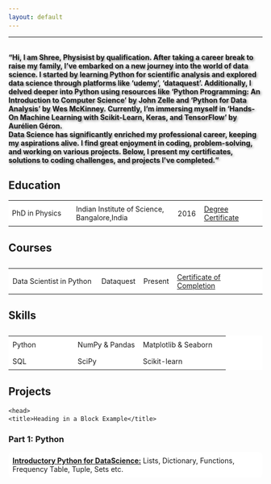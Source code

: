 ```yaml
---
layout: default
---
```


<html lang="en">
<head>
    <meta charset="UTF-8">
    <meta name="viewport" content="width=device-width, initial-scale=1.0">
    <title>Image with Paragraphs</title>
    <style>
        .container {
            display: flex;
            align-items: center;
        }

        .text p {
            margin: 0; 
            flex: 1;
            padding: 0 20px; /* Adjust padding as needed */
        }  
    </style>
</head>
<body>
    <div class="container">
        <img src="/assets/images/PP2.jpg" alt="profile_pic" style="width: 180px; height: 150px;">
        <div class="text">
            <p><strong>Bhagyashree KS Bhat</strong></p>
            <p>bshreeks@gmail.com</p>
            <p>https://www.linkedin.com/in/bhagyashreeks/</p>
            <p>https://github.com/bshreeks/</p>
            <p>www.datayogi.unaux.com/</p>
        </div>
    </div>
</body>

<head>
    <meta charset="UTF-8">
    <meta name="viewport" content="width=device-width, initial-scale=1.0">
    <title>Logo with Text</title>
    <style>
        .container {
            display: flex;
            align-items: center;
        }

        .logo {
            margin-right: 20px; /* Adjust margin as needed */
        }
    </style>
</head>
</html>
<head>
    <meta charset="UTF-8">
    <meta name="viewport" content="width=device-width, initial-scale=1.0">
    <title>Thick Line</title>
    <style>
        hr.thick {
            border: none;
            background-color: maroon; /* Line color */
            height: 5px; /* Line thickness */
        }
    </style>
</head>
<body>
    <hr class="thick">
</body>

<br>
<head>
    <meta charset="UTF-8">
    <meta name="viewport" content="width=device-width, initial-scale=1.0">
    <title>Shadowed Paragraph</title>
    <style>
        .shadowed-paragraph {
            text-shadow: 2px 2px 4px rgba(0, 0, 0, 0.5); /* Horizontal offset, vertical offset, blur radius, color */
        }
    </style>
</head>

<body><b><q class="shadowed-paragraph">Hi, I am Shree, Physisist by qualification. After taking a career break to raise my family, I’ve embarked on a new journey into the world of data science. I started by learning Python for scientific analysis and explored data science through platforms like ‘udemy’, ‘dataquest’. Additionally, I delved deeper into Python using resources like ‘Python Programming: An Introduction to Computer Science’ by John Zelle and ‘Python for Data Analysis’ by Wes McKinney. Currently, I’m immersing myself in ‘Hands-On Machine Learning with Scikit-Learn, Keras, and TensorFlow’ by Aurélien Géron. <br>
Data Science has significantly enriched my professional career, keeping my aspirations alive. I find great enjoyment in coding, problem-solving, and working on various projects. Below, I present my certificates, solutions to coding challenges, and projects I've completed.</q></b></body>

<br>

<h2><b>Education</b></h2>
<table style="border-collapse: collapse; width: 100%;">
<style>
  table {
    background-color: white; 
  }
</style>
  <colgroup>
    <col style="width: 25%;">
    <col style="width: 40%;">
  </colgroup>
  <tbody>
    <tr>
      <td>PhD in Physics</td>
      <td style="padding: 8px;">Indian Institute of Science, Bangalore,India</td>
      <td style="padding: 8px;">2016</td>
      <td style="padding: 8px;"><a href="https://www.linkedin.com/in/bhagyashreeks/" target="_blank">Degree Certificate</a></td>
    </tr>
<table>

<h2 style="margin-bottom: 0;"><b>Courses</b></h2>
<table style="border-collapse: collapse; width: 100%;">
  <colgroup>
    <col style="width: 35%;">
    <col style="width: 15%;">
  </colgroup>
  <tbody>
    <tr>
      <td style="padding: 8px;">Data Scientist in Python</td>
      <td style="padding: 8px;">Dataquest</td>
      <td style="padding: 8px;">Present</td>
      <td style="padding: 8px;"><a href="https://www.linkedin.com/in/bhagyashreeks/" target="_blank">Certificate of Completion</a></td>
    </tr>
<table>

<h2 style="margin-bottom: 0;"><b>Skills</b></h2>
<table style="border-collapse: collapse; width: 100%;">
  <colgroup>
    <col style="width: 30%;">
    <col style="width: 30%;">
  </colgroup>
  <tbody>
    <tr>
      <td style="padding: 8px;">Python</td>
      <td style="padding: 8px;">NumPy & Pandas</td>
      <td style="padding: 8px;">Matplotlib & Seaborn</td>
    </tr>
    <tr>
      <td style="padding: 8px;">SQL</td>
      <td style="padding: 8px;">SciPy</td>
      <td style="padding: 8px;">Scikit-learn</td>
    </tr>
  </tbody>
</table>

<h2><b>Projects</b></h2>
<head>
<meta charset="UTF-8">
<meta name="viewport" content="width=device-width, initial-scale=1.0">

    <head>
    <title>Heading in a Block Example</title>
</head>
<body>
    <section>
        <h3>Part 1: Python</h3>
    </section>
</body>


<title>Smooth Block</title>
<style>
    .smooth-block {
        display: inline-block;
        padding: 8px;
        background-color: white;
        border-radius: 8px; /* Adjust the value to change the roundness */
    }
</style>
</head>
<span class="smooth-block"><strong><u>Introductory Python for DataScience:</u></strong> Lists, Dictionary, Functions, Frequency Table, Tuple, Sets etc.</span>

<head>
    <meta charset="UTF-8">
    <meta name="viewport" content="width=device-width, initial-scale=1.0">
    <title>Image with Paragraphs</title>
    <style>
        .container {
            display: flex;
            align-items: center;
        }

        .text p {
            margin: 0; 
            flex: 1;
            padding: 0 20px; /* Adjust padding as needed */
        }  
    </style>
</head>
<body>
    <div class="container">
        <a href="https://github.com/bshreeks/dataquest_projects/blob/main/App_Profile.ipynb" target="_blank">
        <img src="/assets/images/AppStore.jpg" alt="profile_pic" style="width: 250px; height: 200px;">
        </a>
        <div class="text">
            <p><strong>Profitable App Profiles for the Apple Store and Google Play Markets</strong></p>
            <p><i>In this project we worked with a company that builds free Android and iOS apps, which are free to download and install. The main revenue of the company is from in-app adds. Our objective in here is to help the developers understand what type of apps attract more users and are more profitable. We have come up with a list of genres for apps which can be profitable to both the app stores.</i></p>
        </div>
    </div>
</body>




<head>
<meta charset="UTF-8">
<meta name="viewport" content="width=device-width, initial-scale=1.0">

</head>
<span class="smooth-block"><strong><u>Intermediate Python for DataScience:</u></strong> Data Cleaning, Basic Data Analysis, Object Oriented Programming, Python Dates & Times etc.</span>

<head>
    <meta charset="UTF-8">
    <meta name="viewport" content="width=device-width, initial-scale=1.0">
    <title>Image with Paragraphs</title>
    <style>
        .container {
            display: flex;
            align-items: center;
            justify-content: flex-end; /* Shifts items to the end of the container (right in a row layout) */
        }

        .text p {
            margin: 0; 
            flex: 1;
            padding: 0 20px; /* Adjust padding as needed */
        }  
    </style>
</head>
<body>
    <div class="container">
        <div class="text">
            <p><strong>Exploring Hacker News Posts</strong></p>
            <p><i>In this project we performed detailed analysis on the Hacker News Posts dataset (Hacker News is a site started by startup Y combinator). We analysed Ask HN & Show HN posts compared to other posts, in order to understand what kind of posts get more comments and what are the best times to post any comments to get responses.</i></p>
        </div>
        <a href="https://github.com/bshreeks/dataquest_projects/blob/main/Hacker_News_Posts.ipynb" target="_blank">
            <img src="/assets/images/HN.jpg" alt="profile_pic" style="width: 250px; height: 200px;">
        </a>
    </div>
</body>

<hr style="border-color: black; border-width: 4px;">

<br>

<head>
    <title>Heading in a Block Example</title>
</head>
<body>
    <section>
        <h3>Part 2: Data Analysis & Visualization</h3>
    </section>
</body>

<span class="smooth-block"><strong><u>Introduction to Pandas and Numpy for Data Analysis:</u></strong> Numpy, Pandas, Data Exploration, Data Cleaning etc.</span>

<head>
    <meta charset="UTF-8">
    <meta name="viewport" content="width=device-width, initial-scale=1.0">
    <title>Image with Paragraphs</title>
    <style>
        .container {
            display: flex;
            align-items: center;
        }

        .text p {
            margin: 0; 
            flex: 1;
            padding: 0 20px; /* Adjust padding as needed */
        }  
    </style>
</head>
<body>
    <div class="container">
        <a href="https://github.com/bshreeks/dataquest-step2/blob/main/ebay_car_sales.ipynb" target="_blank">
        <img src="/assets/images/ebay_logo.png" alt="ebay_logo" style="width: 250px; height: 200px;">
        </a>
        <div class="text">
            <p><strong>Exploring ebay Car Sales Data</strong></p>
            <p><i>In this project we worked with the dataset with 50000 data points comprising the details of used cars from "eBay Kelenanzeigen", a classified section of German eBay website. The objective of the project is data cleaning and data analysis using 'pandas'. In this project we explored the car price by brand, we found that with increase in mean mileage mean price also increases, we found the most common brand & model combinations and the relation between price and damage/non-damage of the cars.</i></p>
        </div>
    </div>
</body>

<span class="smooth-block"><strong><u>Introduction to Data Visualization in Python:</u></strong> Line Plot, Scatter Plot, Bar Plot, Histograms, Pandas Visualization, Time Series, Correlations, Grid Charts, Relational Plots etc.</span>
<head>
    <meta charset="UTF-8">
    <meta name="viewport" content="width=device-width, initial-scale=1.0">
    <title>Image with Paragraphs</title>
    <style>
        .container {
            display: flex;
            align-items: center;
            justify-content: flex-end; /* Shifts items to the end of the container (right in a row layout) */
        }

        .text p {
            margin: 0; 
            flex: 1;
            padding: 0 20px; /* Adjust padding as needed */
        }  
    </style>
</head>
<body>
    <div class="container">
        <div class="text">
            <p><strong>Finding Heavy Westbound Traffic Indicators on I-94 Interstate Highway</strong></p>
            <p><i>In this project we determined the indicators of heavy westbound traffic on I-94 highway. The data consisted of ~ 50000 rows and 9 columns ike day, temperature, weather type, time of the day, traffic volume etc. The objective of the project was to find out the cause of heavy traffic during the day. Addition to this we have also analysed the night time traffic.</i></p>
        </div>
        <a href="https://github.com/bshreeks/dataquest-step2/blob/main/Heavy_Traffic_Indicator.ipynb" target="_blank">
            <img src="/assets/images/I94.jpg" alt="profile_pic" style="width: 250px; height: 200px;">
        </a>
    </div>
</body>
<span class="smooth-block"><strong><u>Telling Stories Using Data Visualization & Information:</u></strong> Information Design Principle, Story Telling Data Visualization with Matplotlib, Creating Visual Patterns using Gestalt Principles, Pre-Attentive Attributes, Matplotlib Styles etc.</span>





<br><br>
<h2 style="margin-bottom: 0;"><b>Python Programming</b></h2>
<head>
    <meta charset="UTF-8">
    <meta name="viewport" content="width=device-width, initial-scale=1.0">
    <title>Image with Paragraphs</title>
    <style>
        .container {
            display: flex;
            align-items: center;
        }

        .text p {
            margin: 0; 
            flex: 1;
            padding: 0 20px; /* Adjust padding as needed */
        }  
    </style>
</head>
<body>
    <div class="container">
        <a href="https://github.com/bshreeks/Python-Programming-Exercises-" target="_blank">
        <img src="/assets/images/Python_Programming.png" alt="profile_pic" style="width: 250px; height: 200px;">
        </a>
        <div class="text">
            <p><strong>Python Programming: An Introduction to Computer Science by John Zelle</strong></p>
            <p><i>I have organized my programming exercise solutions into separate sections, each corresponding to the chapters of the textbook</i></p>
        </div>
    </div>
</body>
